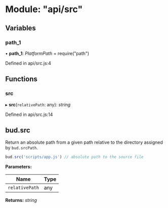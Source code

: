 # Module: "api/src"

## Variables

###  path_1

• **path_1**: *PlatformPath* = require("path")

Defined in api/src.js:4

## Functions

###  src

▸ **src**(`relativePath`: any): *string*

Defined in api/src.js:14

## bud.src

Return an absolute path from a given path relative to the directory assigned by `bud.srcPath`.

```js
bud.src('scripts/app.js') // absolute path to the source file
```

**Parameters:**

Name | Type |
------ | ------ |
`relativePath` | any |

**Returns:** *string*
